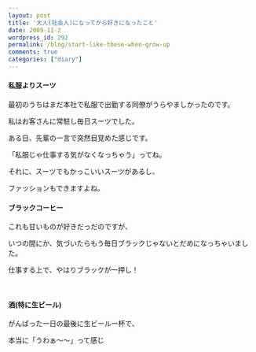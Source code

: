 ```yaml
---
layout: post
title: '大人(社会人)になってから好きになったこと'
date: 2009-11-2
wordpress_id: 292
permalink: /blog/start-like-these-when-grow-up
comments: true
categories: ["diary"]
---
```

<h4>私服よりスーツ</h4>
<p>最初のうちはまだ本社で私服で出勤する同僚がうらやましかったのです。</p>
<p>私はお客さんに常駐し毎日スーツでした。</p>
<p>ある日、先輩の一言で突然目覚めた感じです。</p>
<p>「私服じゃ仕事する気がなくなっちゃう」ってね。</p>
<p>それに、スーツでもかっこいいスーツがあるし、</p>
<p>ファッションもできますよね。</p>
<h4>ブラックコーヒー</h4>
<p>これも甘いものが好きだっだのですが、</p>
<p>いつの間にか、気づいたらもう毎日ブラックじゃないとだめになっちゃいました。</p>
<p>仕事する上で、やはりブラックが一押し！</p>
<br/>
<h4>酒(特に生ビール)</h4>
<p>がんばった一日の最後に生ビール一杯で、</p>
<p>本当に「うわぁ～～」って感じ</p>
